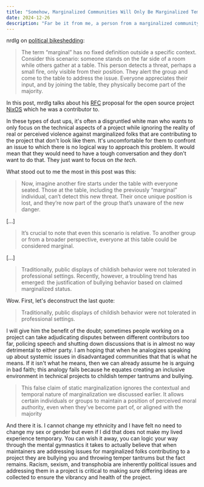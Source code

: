 ```yaml
---
title: "Somehow, Marginalized Communities Will Only Be Marginalized Temporarily"
date: 2024-12-26
description: "Far be it from me, a person from a marginalized community, to speak on my experience as part of that community."
---
```


nrdlg on [political bikeshedding](https://nrd.sh/blog/nixos-policy-breakdown/#:~:text=The%20term%20%E2%80%9Cmarginal,of%20the%20majority.):

> The term “marginal” has no fixed definition outside a specific context. Consider this scenario: someone stands on the far side of a room while others gather at a table. This person detects a threat, perhaps a small fire, only visible from their position. They alert the group and come to the table to address the issue. Everyone appreciates their input, and by joining the table, they physically become part of the majority.

In this post, mrdlg talks about his [RFC](https://github.com/NixOS/rfcs/pull/175) proposal for the open source project [NixOS](https://nixos.org) which he was a contributor to.

In these types of dust ups, it's often a disgruntled white man who wants to only focus on the technical aspects of a project while ignoring the reality of real or perceived violence against marginalized folks that are contributing to the project that don't look like them. It's uncomfortable for them to confront an issue to which there is no logical way to approach this problem. It would mean that they would need to have a tough conversation and they don't want to do that. They just want to focus on _the tech_.

What stood out to me the most in this post was this:

> Now, imagine another fire starts under the table with everyone seated. Those at the table, including the previously “marginal” individual, can’t detect this new threat. Their once unique position is lost, and they’re now part of the group that’s unaware of the new danger.

[...]

> It’s crucial to note that even this scenario is relative. To another group or from a broader perspective, everyone at this table could be considered marginal.

[...]

> Traditionally, public displays of childish behavior were not tolerated in professional settings. Recently, however, a troubling trend has emerged: the justification of bullying behavior based on claimed marginalized status.

Wow. First, let's deconstruct the last quote:

> Traditionally, public displays of childish behavior were not tolerated in professional settings.

I will give him the benefit of the doubt; sometimes people working on a project can take adjudicating disputes between different contributors too far, policing speech and shutting down discussions that is in almost no way detrimental to either party. I am hoping that when he analogizes speaking up about systemic issues in disadvantaged communities that that is what he means. If it isn't what he means, then we can already assume he is arguing in bad faith; this analogy fails because he equates creating an inclusive environment in technical projects to childish temper tantrums and bullying.

> This false claim of static marginalization ignores the contextual and temporal nature of marginalization we discussed earlier. It allows certain individuals or groups to maintain a position of perceived moral authority, even when they’ve become part of, or aligned with the majority

And there it is. I cannot change my ethnicity and I have felt no need to change my sex or gender but even if I did that does not make my lived experience temporary. You can wish it away, you can logic your way through the mental gymnastics it takes to actually believe that when maintainers are addressing issues for marginalized folks contributing to a project they are bullying you and throwing temper tantrums but the fact remains. Racism, sexism, and transphobia are inherently political issues and addressing them in a project is critical to making sure differing ideas are collected to ensure the vibrancy and health of the project.
